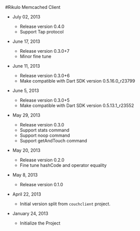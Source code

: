 #Rikulo Memcached Client

* July 02, 2013
  * Release version 0.4.0
  * Support Tap protocol

* June 17, 2013
  * Release version 0.3.0+7
  * Minor fine tune

* June 11, 2013
  * Release version 0.3.0+6
  * Make compatible with Dart SDK version 0.5.16.0_r23799

* June 5, 2013
  * Release version 0.3.0+5
  * Make compatible with Dart SDK version 0.5.13.1_r23552

* May 29, 2013
  * Release version 0.3.0
  * Support stats command
  * Support noop command
  * Support getAndTouch command

* May 20, 2013
  * Release version 0.2.0
  * Fine tune hashCode and operator equality

* May 8, 2013
  * Release version 0.1.0

* April 22, 2013
  * Initial version split from `couchclient` project.

* January 24, 2013
  * Initialize the Project

